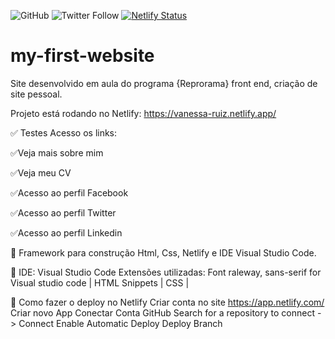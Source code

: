 ![GitHub](https://img.shields.io/github/license/vlruiz108/my-first-website?style=plastic)
![Twitter Follow](https://img.shields.io/twitter/follow/Vanessa22607274?label=Seguir&style=social)
[![Netlify Status](https://api.netlify.com/api/v1/badges/48a19c83-64ef-4783-8738-e0fd65617928/deploy-status)](https://app.netlify.com/sites/vanessa-ruiz/deploys)
# my-first-website
Site desenvolvido em aula do programa {Reprorama} front end, criação de site pessoal.

Projeto está rodando no Netlify: https://vanessa-ruiz.netlify.app/

:white_check_mark: Testes Acesso os links:

:white_check_mark:Veja mais sobre mim

:white_check_mark:Veja meu CV

:white_check_mark:Acesso ao perfil Facebook

:white_check_mark:Acesso ao perfil Twitter 

:white_check_mark:Acesso ao perfil Linkedin</b>

:diamond_shape_with_a_dot_inside: Framework para construção
Html, Css, Netlify e IDE Visual Studio Code.

:diamond_shape_with_a_dot_inside: IDE: Visual Studio Code
Extensões utilizadas:
Font raleway, sans-serif for Visual studio code | HTML Snippets | CSS | 

:diamond_shape_with_a_dot_inside: Como fazer o deploy no Netlify
Criar conta no site https://app.netlify.com/
Criar novo App 
Conectar Conta GitHub
Search for a repository to connect -> Connect
Enable Automatic Deploy
Deploy Branch
